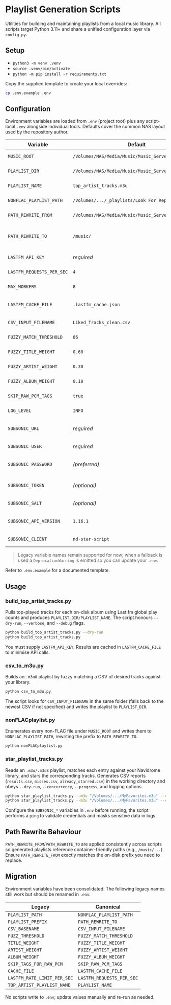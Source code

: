 # Playlist Generation Scripts

Utilities for building and maintaining playlists from a local music library. All scripts target Python 3.11+ and share a unified configuration layer via `config.py`.

## Setup
- `python3 -m venv .venv`
- `source .venv/bin/activate`
- `python -m pip install -r requirements.txt`

Copy the supplied template to create your local overrides:

```bash
cp .env.example .env
```

## Configuration
Environment variables are loaded from `.env` (project root) plus any script-local `.env` alongside individual tools. Defaults cover the common NAS layout used by the repository author.

| Variable | Default | Description |
| --- | --- | --- |
| `MUSIC_ROOT` | `/Volumes/NAS/Media/Music/Music_Server/` | Root directory containing the music library. |
| `PLAYLIST_DIR` | `/Volumes/NAS/Media/Music/Music_Server/_playlists/` | Destination folder for generated playlists. |
| `PLAYLIST_NAME` | `top_artist_tracks.m3u` | Output filename for `build_top_artist_tracks.py`. |
| `NONFLAC_PLAYLIST_PATH` | `/Volumes/.../_playlists/Look For Replacment.m3u` | Destination playlist for `nonFLACplaylist.py`. |
| `PATH_REWRITE_FROM` | `/Volumes/NAS/Media/Music/Music_Server/` | Absolute prefix to replace when writing playlist entries. |
| `PATH_REWRITE_TO` | `/music/` | Replacement prefix; ensures playlists work inside containers or remote players. |
| `LASTFM_API_KEY` | _required_ | Last.fm API key used by `build_top_artist_tracks.py`. |
| `LASTFM_REQUESTS_PER_SEC` | `4` | Rate limit for Last.fm API calls. |
| `MAX_WORKERS` | `8` | Thread pool size for concurrent Last.fm lookups. |
| `LASTFM_CACHE_FILE` | `.lastfm_cache.json` | JSON cache (relative paths resolve against the project root). |
| `CSV_INPUT_FILENAME` | `Liked_Tracks_clean.csv` | Default CSV file for `csv_to_m3u.py`. |
| `FUZZY_MATCH_THRESHOLD` | `86` | Minimum RapidFuzz score to accept a match. |
| `FUZZY_TITLE_WEIGHT` | `0.60` | Weight given to the title score. |
| `FUZZY_ARTIST_WEIGHT` | `0.30` | Weight given to the artist score. |
| `FUZZY_ALBUM_WEIGHT` | `0.10` | Weight given to the album score. |
| `SKIP_RAW_PCM_TAGS` | `true` | Skip tag reads for WAV/AIFF during indexing. |
| `LOG_LEVEL` | `INFO` | Baseline log level (CLI flags still override at runtime). |
| `SUBSONIC_URL` | _required_ | Base URL for the Navidrome server (`star_playlist_tracks.py`). |
| `SUBSONIC_USER` | _required_ | Username for Navidrome authentication. |
| `SUBSONIC_PASSWORD` | _(preferred)_ | Password used to derive per-request Navidrome tokens. |
| `SUBSONIC_TOKEN` | _(optional)_ | Precomputed token (use with `SUBSONIC_SALT` when password is unset). |
| `SUBSONIC_SALT` | _(optional)_ | Salt paired with `SUBSONIC_TOKEN`. |
| `SUBSONIC_API_VERSION` | `1.16.1` | Override Navidrome API version if your server requires it. |
| `SUBSONIC_CLIENT` | `nd-star-script` | Client identifier appended to API requests. |

> Legacy variable names remain supported for now; when a fallback is used a `DeprecationWarning` is emitted so you can update your `.env`.

Refer to `.env.example` for a documented template.

## Usage

### build_top_artist_tracks.py
Pulls top-played tracks for each on-disk album using Last.fm global play counts and produces `PLAYLIST_DIR/PLAYLIST_NAME`. The script honours `--dry-run`, `--verbose`, and `--debug` flags.

```bash
python build_top_artist_tracks.py --dry-run
python build_top_artist_tracks.py
```

You must supply `LASTFM_API_KEY`. Results are cached in `LASTFM_CACHE_FILE` to minimise API calls.

### csv_to_m3u.py
Builds an `.m3u8` playlist by fuzzy matching a CSV of desired tracks against your library.

```bash
python csv_to_m3u.py
```

The script looks for `CSV_INPUT_FILENAME` in the same folder (falls back to the newest CSV if not specified) and writes the playlist to `PLAYLIST_DIR`.

### nonFLACplaylist.py
Enumerates every non-FLAC file under `MUSIC_ROOT` and writes them to `NONFLAC_PLAYLIST_PATH`, rewriting the prefix to `PATH_REWRITE_TO`.

```bash
python nonFLACplaylist.py
```

### star_playlist_tracks.py
Reads an `.m3u/.m3u8` playlist, matches each entry against your Navidrome library, and stars the corresponding tracks. Generates CSV reports (`results.csv`, `misses.csv`, `already_starred.csv`) in the working directory and obeys `--dry-run`, `--concurrency`, `--progress`, and logging options.

```bash
python star_playlist_tracks.py --m3u "/Volumes/.../MyFavorites.m3u" --dry-run --progress
python star_playlist_tracks.py --m3u "/Volumes/.../MyFavorites.m3u" --concurrency 8 --log-file ./nd_star.log
```

Configure the `SUBSONIC_*` variables in `.env` before running; the script performs a `ping` to validate credentials and masks sensitive data in logs.

## Path Rewrite Behaviour
`PATH_REWRITE_FROM`/`PATH_REWRITE_TO` are applied consistently across scripts so generated playlists reference container-friendly paths (e.g., `/music/...`). Ensure `PATH_REWRITE_FROM` exactly matches the on-disk prefix you need to replace.

## Migration
Environment variables have been consolidated. The following legacy names still work but should be renamed in `.env`:

| Legacy | Canonical |
| --- | --- |
| `PLAYLIST_PATH` | `NONFLAC_PLAYLIST_PATH` |
| `PLAYLIST_PREFIX` | `PATH_REWRITE_TO` |
| `CSV_BASENAME` | `CSV_INPUT_FILENAME` |
| `FUZZ_THRESHOLD` | `FUZZY_MATCH_THRESHOLD` |
| `TITLE_WEIGHT` | `FUZZY_TITLE_WEIGHT` |
| `ARTIST_WEIGHT` | `FUZZY_ARTIST_WEIGHT` |
| `ALBUM_WEIGHT` | `FUZZY_ALBUM_WEIGHT` |
| `SKIP_TAGS_FOR_RAW_PCM` | `SKIP_RAW_PCM_TAGS` |
| `CACHE_FILE` | `LASTFM_CACHE_FILE` |
| `LASTFM_RATE_LIMIT_PER_SEC` | `LASTFM_REQUESTS_PER_SEC` |
| `TOP_ARTIST_PLAYLIST_NAME` | `PLAYLIST_NAME` |

No scripts write to `.env`; update values manually and re-run as needed.
